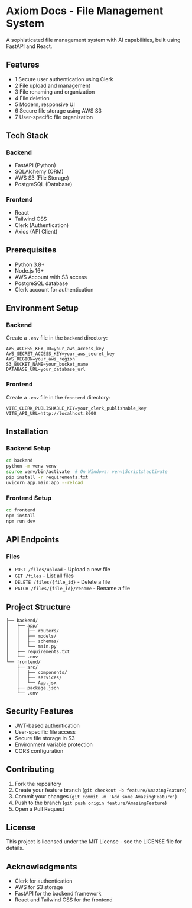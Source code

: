 # Axiom Docs - File Management System

A sophisticated file management system with AI capabilities, built using FastAPI and React.

## Features

- 1 Secure user authentication using Clerk
- 2 File upload and management
- 3 File renaming and organization
- 4 File deletion
- 5 Modern, responsive UI
- 6 Secure file storage using AWS S3
- 7 User-specific file organization

## Tech Stack

### Backend
- FastAPI (Python)
- SQLAlchemy (ORM)
- AWS S3 (File Storage)
- PostgreSQL (Database)

### Frontend
- React
- Tailwind CSS
- Clerk (Authentication)
- Axios (API Client)

## Prerequisites

- Python 3.8+
- Node.js 16+
- AWS Account with S3 access
- PostgreSQL database
- Clerk account for authentication

## Environment Setup

### Backend
Create a `.env` file in the `backend` directory:
```env
AWS_ACCESS_KEY_ID=your_aws_access_key
AWS_SECRET_ACCESS_KEY=your_aws_secret_key
AWS_REGION=your_aws_region
S3_BUCKET_NAME=your_bucket_name
DATABASE_URL=your_database_url
```

### Frontend
Create a `.env` file in the `frontend` directory:
```env
VITE_CLERK_PUBLISHABLE_KEY=your_clerk_publishable_key
VITE_API_URL=http://localhost:8000
```

## Installation

### Backend Setup
```bash
cd backend
python -m venv venv
source venv/bin/activate  # On Windows: venv\Scripts\activate
pip install -r requirements.txt
uvicorn app.main:app --reload
```

### Frontend Setup
```bash
cd frontend
npm install
npm run dev
```

## API Endpoints

### Files
- `POST /files/upload` - Upload a new file
- `GET /files` - List all files
- `DELETE /files/{file_id}` - Delete a file
- `PATCH /files/{file_id}/rename` - Rename a file

## Project Structure

```
├── backend/
│   ├── app/
│   │   ├── routers/
│   │   ├── models/
│   │   ├── schemas/
│   │   └── main.py
│   ├── requirements.txt
│   └── .env
└── frontend/
    ├── src/
    │   ├── components/
    │   ├── services/
    │   └── App.jsx
    ├── package.json
    └── .env
```

## Security Features

- JWT-based authentication
- User-specific file access
- Secure file storage in S3
- Environment variable protection
- CORS configuration

## Contributing

1. Fork the repository
2. Create your feature branch (`git checkout -b feature/AmazingFeature`)
3. Commit your changes (`git commit -m 'Add some AmazingFeature'`)
4. Push to the branch (`git push origin feature/AmazingFeature`)
5. Open a Pull Request

## License

This project is licensed under the MIT License - see the LICENSE file for details.

## Acknowledgments

- Clerk for authentication
- AWS for S3 storage
- FastAPI for the backend framework
- React and Tailwind CSS for the frontend 